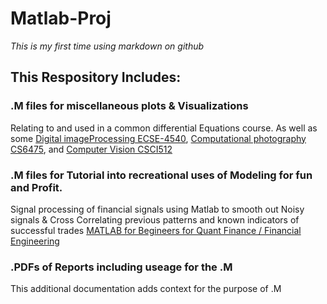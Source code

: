 # Matlab-Proj
*This is my first time using markdown on github*

## This Respository Includes: 


### .M files for miscellaneous plots & Visualizations
Relating to and used in a common differential Equations course. 
As well as some  [Digital imageProcessing ECSE-4540](https://www.youtube.com/watch?v=UhDlL-tLT2U&list=PLuh62Q4Sv7BUf60vkjePfcOQc8sHxmnDX), [Computational photography CS6475](https://www.youtube.com/watch?v=45gqr8e6WG4&list=PLAwxTw4SYaPn-unAWtRMleY4peSe4OzIY), and [Computer Vision CSCI512](https://www.youtube.com/watch?v=skaQfPQFSyY&list=PL7v9EfkjLswLfjcI-qia-Z-e3ntl9l6vp) 

### .M files for Tutorial into recreational uses of Modeling for fun and Profit. 
Signal processing of financial signals using Matlab to smooth out Noisy signals & Cross Correlating previous patterns and known 
indicators of successful trades [MATLAB for Begineers for Quant Finance / Financial Engineering](https://www.youtube.com/watch?v=TClFZ9V4s1w&list=PL_-KSXJS5pxMPrnEN_YmYkDHQuNGR8uiU&index=3)

### .PDFs of Reports including useage for the .M
This additional documentation adds context for the purpose of .M 

